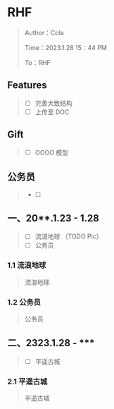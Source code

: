 # RHF

> Author：Cola
>
> Time：2023.1.28 15：44 PM
>
> To：RHF

## Features

> - [ ] 完善大致结构
> - [ ] 上传至 DOC

## Gift

> - [ ] OOOO 模型

## 公务员

> - [ ] 

## 一、20**.1.23 - 1.28

> - [ ]  流浪地球  （TODO Pic）
> - [ ] 公务员

### 1.1 流浪地球

> 流浪地球

### 1.2 公务员

> 公务员

## 二、2323.1.28 - ***

> - [ ] 平遥古城

### 2.1 平遥古城

>平遥古城